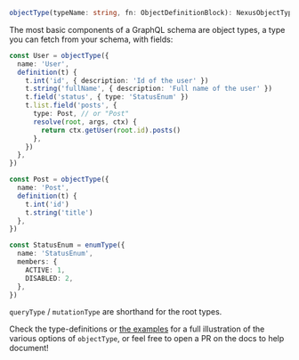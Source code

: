 ```ts
objectType(typeName: string, fn: ObjectDefinitionBlock): NexusObjectType
```

The most basic components of a GraphQL schema are object types, a type you can fetch from your schema, with fields:

```ts
const User = objectType({
  name: 'User',
  definition(t) {
    t.int('id', { description: 'Id of the user' })
    t.string('fullName', { description: 'Full name of the user' })
    t.field('status', { type: 'StatusEnum' })
    t.list.field('posts', {
      type: Post, // or "Post"
      resolve(root, args, ctx) {
        return ctx.getUser(root.id).posts()
      },
    })
  },
})

const Post = objectType({
  name: 'Post',
  definition(t) {
    t.int('id')
    t.string('title')
  },
})

const StatusEnum = enumType({
  name: 'StatusEnum',
  members: {
    ACTIVE: 1,
    DISABLED: 2,
  },
})
```

`queryType` / `mutationType` are shorthand for the root types.

Check the type-definitions or [the examples](https://github.com/graphql-nexus/nexus/tree/develop/examples) for a full illustration of the various options of `objectType`, or feel free to open a PR on the docs to help document!

